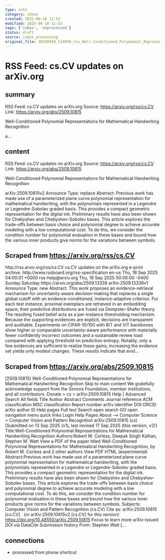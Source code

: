 ```yaml
---
type: note
category: ideas
created: 2025-09-18 11:53
modified: 2025-09-18 11:53
tags: ['inbox', 'unprocessed']
status: draft
source: inbox_processing
original_file: 20250918_114950_rss_Well-Conditioned_Polynomial_Representations_for_Ma.txt
---
```


# RSS Feed: cs.CV updates on arXiv.org

## summary
RSS Feed: cs.CV updates on arXiv.org
Source: https://arxiv.org/rss/cs.CV
Link: https://arxiv.org/abs/2509.10815

Well-Conditioned Polynomial Representations for Mathematical Handwriting Recognition

a...

## content
RSS Feed: cs.CV updates on arXiv.org
Source: https://arxiv.org/rss/cs.CV
Link: https://arxiv.org/abs/2509.10815

Well-Conditioned Polynomial Representations for Mathematical Handwriting Recognition

arXiv:2509.10815v2 Announce Type: replace Abstract: Previous work has made use of a parameterized plane curve polynomial representation for mathematical handwriting, with the polynomials represented in a Legendre or Legendre-Sobolev graded basis. This provides a compact geometric representation for the digital ink. Preliminary results have also been shown for Chebyshev and Chebyshev-Sobolev bases. This article explores the trade-offs between basis choice and polynomial degree to achieve accurate modeling with a low computational cost. To do this, we consider the condition number for polynomial evaluation in these bases and bound how the various inner products give norms for the variations between symbols.

## Scraped from https://arxiv.org/rss/cs.CV
<?xml version='1.0' encoding='UTF-8'?>
<rss xmlns:arxiv="http://arxiv.org/schemas/atom" xmlns:dc="http://purl.org/dc/elements/1.1/" xmlns:atom="http://www.w3.org/2005/Atom" xmlns:content="http://purl.org/rss/1.0/modules/content/" version="2.0">
  <channel>
    <title>cs.CV updates on arXiv.org</title>
    <link>http://rss.arxiv.org/rss/cs.CV</link>
    <description>cs.CV updates on the arXiv.org e-print archive.</description>
    <atom:link href="http://rss.arxiv.org/rss/cs.CV" rel="self" type="application/rss+xml"/>
    <docs>http://www.rssboard.org/rss-specification</docs>
    <language>en-us</language>
    <lastBuildDate>Thu, 18 Sep 2025 04:00:01 +0000</lastBuildDate>
    <managingEditor>rss-help@arxiv.org</managingEditor>
    <pubDate>Thu, 18 Sep 2025 00:00:00 -0400</pubDate>
    <skipDays>
      <day>Sunday</day>
      <day>Saturday</day>
    </skipDays>
    <item>
      <title>Proximity-Based Evidence Retrieval for Uncertainty-Aware Neural Networks</title>
      <link>https://arxiv.org/abs/2509.13338</link>
      <description>arXiv:2509.13338v1 Announce Type: new 
Abstract: This work proposes an evidence-retrieval mechanism for uncertainty-aware decision-making that replaces a single global cutoff with an evidence-conditioned, instance-adaptive criterion. For each test instance, proximal exemplars are retrieved in an embedding space; their predictive distributions are fused via Dempster-Shafer theory. The resulting fused belief acts as a per-instance thresholding mechanism. Because the supporting evidences are explicit, decisions are transparent and auditable. Experiments on CIFAR-10/100 with BiT and ViT backbones show higher or comparable uncertainty-aware performance with materially fewer confidently incorrect outcomes and a sustainable review load compared with applying threshold on prediction entropy. Notably, only a few evidences are sufficient to realize these gains; increasing the evidence set yields only modest changes. These results indicate that evid...


## Scraped from https://arxiv.org/abs/2509.10815
[2509.10815] Well-Conditioned Polynomial Representations for Mathematical Handwriting Recognition Skip to main content We gratefully acknowledge support from the Simons Foundation, member institutions, and all contributors. Donate &gt; cs &gt; arXiv:2509.10815 Help | Advanced Search All fields Title Author Abstract Comments Journal reference ACM classification MSC classification Report number arXiv identifier DOI ORCID arXiv author ID Help pages Full text Search open search GO open navigation menu quick links Login Help Pages About --> Computer Science > Computer Vision and Pattern Recognition arXiv:2509.10815 (cs) [Submitted on 13 Sep 2025 (v1), last revised 17 Sep 2025 (this version, v2)] Title:Well-Conditioned Polynomial Representations for Mathematical Handwriting Recognition Authors:Robert M. Corless, Deepak Singh Kalhan, Stephen M. Watt View a PDF of the paper titled Well-Conditioned Polynomial Representations for Mathematical Handwriting Recognition, by Robert M. Corless and 2 other authors View PDF HTML (experimental) Abstract:Previous work has made use of a parameterized plane curve polynomial representation for mathematical handwriting, with the polynomials represented in a Legendre or Legendre-Sobolev graded basis. This provides a compact geometric representation for the digital ink. Preliminary results have also been shown for Chebyshev and Chebyshev-Sobolev bases. This article explores the trade-offs between basis choice and polynomial degree to achieve accurate modeling with a low computational cost. To do this, we consider the condition number for polynomial evaluation in these bases and bound how the various inner products give norms for the variations between symbols. Subjects: Computer Vision and Pattern Recognition (cs.CV) Cite as: arXiv:2509.10815 [cs.CV] &nbsp; (or arXiv:2509.10815v2 [cs.CV] for this version) &nbsp; https://doi.org/10.48550/arXiv.2509.10815 Focus to learn more arXiv-issued DOI via DataCite Submission history From: Stephen Watt [...


## connections
- processed from phone shortcut
